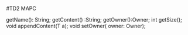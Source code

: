 #TD2 MAPC 


 getName(): String;
 getContent() :String;
 getOwner():Owner;
 int getSize();
 void appendContent(T a);
 void  setOwner( owner: Owner);